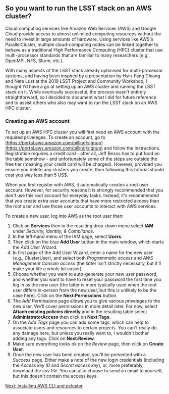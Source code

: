 ## So you want to run the LSST stack on an AWS cluster?

Cloud computing services like Amazon Web Services (AWS) and Google Cloud provide access to almost unlimited computing resources without the need to invest in large amounts of hardware. Using services like AWS's ParallelCluster, multiple cloud-computing nodes can be linked together to behave as a traditional High Performance Computing (HPC) cluster that use multi-processor standards that are familiar to many researchers (e.g., OpenMPI, NFS, Slurm, etc.).

With many aspects of the LSST stack already optimised for multi-processor systems, and having been inspired by a presentation by Hsin-Fang Chiang and Nate Lust at the 2019 LSST Project and Community Workshop, I thought I'd have a go at setting up an AWS cluster and running the LSST stack on it. While eventually successful, the process wasn't entirely straightforward, so I decided to document what I did for future reference and to assist others who also may want to run the LSST stack on an AWS HPC cluster.

### Creating an AWS account

To set up an AWS HPC cluster you will first need an AWS account with the required priveleges. To create an account, go to [https://portal.aws.amazon.com/billing/signup](https://portal.aws.amazon.com/billing/signup) and follow the instructions. Registration requires a credit card - after all, Jeff Bezos has to put food on the table somehow - and unfortunately some of the steps are outside the free tier (meaning your credit card will be charged). However, provided you ensure you delete any clusters you create, then following this tutorial should cost you way less than 5 US$.

When you first register with AWS, it automatically creates a root user account. However, for security reasons it is strongly recommended that you _don't_ use this root account for everyday tasks. Instead, it's recommended that you create extra user accounts that have more restricted access than the root user and use those user accounts to interact with AWS services.

To create a new user, log into AWS as the root user then:

1. Click on **Services** then in the resulting drop-down menu select **IAM** under *Security, Identity, & Compliance*.
2. In the left-hand menu of the IAM page, select **Users**.
3. Then click on the blue **Add User** button in the main window, which starts the *Add User* Wizard.
4. In first page of the *Add User* Wizard, enter a name for the new user (e.g., ClusterUser), and select both *Programmatic access* and *AWS Management Console access* (the latter isn't strictly necessary, but it'll make your life a whole lot easier).
5. Choose whether you want to auto-generate your new user password, and whether you want to have to reset your password the first time you log in as the new user (the latter is more typically used when the root user differs in-person from the new user, but this is unlikely to be the case here). Click on the **Next:Permissions** button.
6. The *Add Permissions* page allows you to give various priveleges to the new user. We'll cover permissions in more detail later. For now, select **Attach existing policies directly** and in the resulting table select **AdministratorAccess** then click on **Next:Tags**.
7. On the *Add Tags* page you can add some tags, which can help to associate users and resources to certain projects. You can't really do any damage here, but unless you really want to, I wouldn't bother adding any tags. Click on **Next:Review**.
8. Make sure everything looks ok on the *Review* page, then click on **Create User**.
9. Once the new user has been created, you'll be presented with a *Success* page. Either make a note of the new login credentials (including the *Access key ID* and *Secret access key*), or, more preferably, download the csv file. You can also choose to send an email to yourself, but this doesn't contain the access keys.


[Next: Installing AWS CLI and pcluster](./aws-cli.md)

